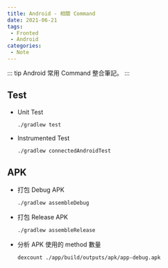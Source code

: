 ```yaml
---
title: Android - 相關 Command
date: 2021-06-21
tags:
 - Fronted
 - Android 
categories:
 - Note
---
```


::: tip
Android 常用 Command 整合筆記。
:::

## Test
* Unit Test
  ```bash
  ./gradlew test
  ```

* Instrumented Test
  ```bash
  ./gradlew connectedAndroidTest
  ```

## APK
* 打包 Debug APK
  ```bash
  ./gradlew assembleDebug
  ```

* 打包 Release APK
  ```bash
  ./gradlew assembleRelease
  ```

* 分析 APK 使用的 method 數量
  ```bash
  dexcount ./app/build/outputs/apk/app-debug.apk
  ```